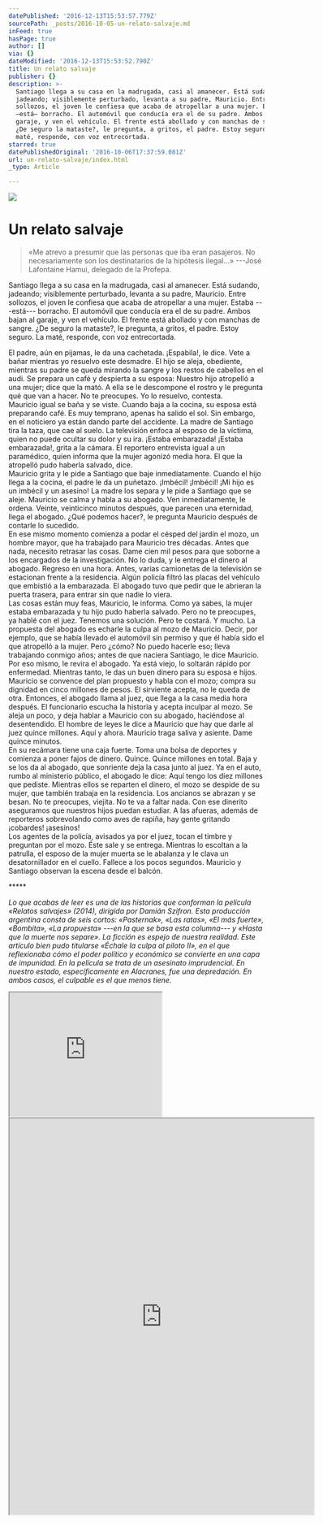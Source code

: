 ```yaml
---
datePublished: '2016-12-13T15:53:57.779Z'
sourcePath: _posts/2016-10-05-un-relato-salvaje.md
inFeed: true
hasPage: true
author: []
via: {}
dateModified: '2016-12-13T15:53:52.790Z'
title: Un relato salvaje
publisher: {}
description: >-
  Santiago llega a su casa en la madrugada, casi al amanecer. Está sudando,
  jadeando; visiblemente perturbado, levanta a su padre, Mauricio. Entre
  sollozos, el joven le confiesa que acaba de atropellar a una mujer. Estaba
  —está— borracho. El automóvil que conducía era el de su padre. Ambos bajan al
  garaje, y ven el vehículo. El frente está abollado y con manchas de sangre.
  ¿De seguro la mataste?, le pregunta, a gritos, el padre. Estoy seguro. La
  maté, responde, con voz entrecortada.
starred: true
datePublishedOriginal: '2016-10-06T17:37:59.081Z'
url: un-relato-salvaje/index.html
_type: Article

---
```

![](https://the-grid-user-content.s3-us-west-2.amazonaws.com/919b510a-606e-4af7-b8e5-26b79ddd0268.gif)

# Un relato salvaje

> «Me atrevo a presumir que las personas que iba eran pasajeros. No necesariamente son los destinatarios de la hipótesis ilegal...» ---José Lafontaine Hamui, delegado de la Profepa.
> 

Santiago llega a su casa en la madrugada, casi al amanecer. Está sudando, jadeando; visiblemente perturbado, levanta a su padre, Mauricio. Entre sollozos, el joven le confiesa que acaba de atropellar a una mujer. Estaba ---está--- borracho. El automóvil que conducía era el de su padre. Ambos bajan al garaje, y ven el vehículo. El frente está abollado y con manchas de sangre. ¿De seguro la mataste?, le pregunta, a gritos, el padre. Estoy seguro. La maté, responde, con voz entrecortada.

El padre, aún en pijamas, le da una cachetada. ¡Espabila!, le dice. Vete a bañar mientras yo resuelvo este desmadre. El hijo se aleja, obediente, mientras su padre se queda mirando la sangre y los restos de cabellos en el audi. Se prepara un café y despierta a su esposa: Nuestro hijo atropelló a una mujer; dice que la mató. A ella se le descompone el rostro y le pregunta qué que van a hacer. No te preocupes. Yo lo resuelvo, contesta.   
Mauricio igual se baña y se viste. Cuando baja a la cocina, su esposa está preparando café. Es muy temprano, apenas ha salido el sol. Sin embargo, en el noticiero ya están dando parte del accidente. La madre de Santiago tira la taza, que cae al suelo. La televisión enfoca al esposo de la víctima, quien no puede ocultar su dolor y su ira. ¡Estaba embarazada! ¡Estaba embarazada!, grita a la cámara. El reportero entrevista igual a un paramédico, quien informa que la mujer agonizó media hora. El que la atropelló pudo haberla salvado, dice.   
Mauricio grita y le pide a Santiago que baje inmediatamente. Cuando el hijo llega a la cocina, el padre le da un puñetazo. ¡Imbécil! ¡Imbécil! ¡Mi hijo es un imbécil y un asesino! La madre los separa y le pide a Santiago que se aleje. Mauricio se calma y habla a su abogado. Ven inmediatamente, le ordena. Veinte, veinticinco minutos después, que parecen una eternidad, llega el abogado. ¿Qué podemos hacer?, le pregunta Mauricio después de contarle lo sucedido.   
En ese mismo momento comienza a podar el césped del jardín el mozo, un hombre mayor, que ha trabajado para Mauricio tres décadas. Antes que nada, necesito retrasar las cosas. Dame cien mil pesos para que soborne a los encargados de la investigación. No lo duda, y le entrega el dinero al abogado. Regreso en una hora. Antes, varias camionetas de la televisión se estacionan frente a la residencia. Algún policía filtró las placas del vehículo que embistió a la embarazada. El abogado tuvo que pedir que le abrieran la puerta trasera, para entrar sin que nadie lo viera.   
Las cosas están muy feas, Mauricio, le informa. Como ya sabes, la mujer estaba embarazada y tu hijo pudo haberla salvado. Pero no te preocupes, ya hablé con el juez. Tenemos una solución. Pero te costará. Y mucho. La propuesta del abogado es echarle la culpa al mozo de Mauricio. Decir, por ejemplo, que se había llevado el automóvil sin permiso y que él había sido el que atropelló a la mujer. Pero ¿cómo? No puedo hacerle eso; lleva trabajando conmigo años; antes de que naciera Santiago, le dice Mauricio. Por eso mismo, le revira el abogado. Ya está viejo, lo soltarán rápido por enfermedad. Mientras tanto, le das un buen dinero para su esposa e hijos.   
Mauricio se convence del plan propuesto y habla con el mozo; compra su dignidad en cinco millones de pesos. El sirviente acepta, no le queda de otra. Entonces, el abogado llama al juez, que llega a la casa media hora después. El funcionario escucha la historia y acepta inculpar al mozo. Se aleja un poco, y deja hablar a Mauricio con su abogado, haciéndose al desentendido. El hombre de leyes le dice a Mauricio que hay que darle al juez quince millones. Aquí y ahora. Mauricio traga saliva y asiente. Dame quince minutos.  
En su recámara tiene una caja fuerte. Toma una bolsa de deportes y comienza a poner fajos de dinero. Quince. Quince millones en total. Baja y se los da al abogado, que sonriente deja la casa junto al juez. Ya en el auto, rumbo al ministerio público, el abogado le dice: Aquí tengo los diez millones que pediste. Mientras ellos se reparten el dinero, el mozo se despide de su mujer, que también trabaja en la residencia. Los ancianos se abrazan y se besan. No te preocupes, viejita. No te va a faltar nada. Con ese dinerito aseguramos que nuestros hijos puedan estudiar. A las afueras, además de reporteros sobrevolando como aves de rapiña, hay gente gritando ¡cobardes! ¡asesinos!   
Los agentes de la policía, avisados ya por el juez, tocan el timbre y preguntan por el mozo. Éste sale y se entrega. Mientras lo escoltan a la patrulla, el esposo de la mujer muerta se le abalanza y le clava un desatornillador en el cuello. Fallece a los pocos segundos. Mauricio y Santiago observan la escena desde el balcón.

\*\*\*\*\*

_Lo que acabas de leer es una de las historias que conforman la película «Relatos salvajes» (2014), dirigida por Damián Szifron. Esta producción argentina consta de seis cortos: «Pasternak», «Las ratas», «El más fuerte», «Bombita», «La propuesta» ---en la que se basa esta columna--- y «Hasta que la muerte nos separe». La ficción es espejo de nuestra realidad. Este artículo bien pudo titularse «Échale la culpa al piloto II», en el que reflexionaba cómo el poder político y económico se convierte en una capa de impunidad. En la película se trata de un asesinato imprudencial. En nuestro estado, específicamente en Alacranes, fue una depredación. En ambos casos, el culpable es el que menos tiene._

<iframe src="https://the-grid.github.io/ed-userhtml/?g=eJxlUtGK2zAQfM9XCJW72BBL7fXlaOyUS2mhUO6pb6UEWVonSmzJrNZJ09J_v3Xi464UDNJ6xzM7sy6dPwrvKtnUBcZIclVqfrWalcmi72mVNUOw5GPI3EKkBWNz8WcmxNGg2HPd7JOohFNboM8tdBAorc_fzfbRdJCl_Mfbn0tG-0ZkrzHr81eXMVUuEGjAMGImIotgCCYcMyy5obzjnndXmEpouZRa2xgCWFKNsVDHeFABSEPafHvQyR3UPr351dRdW727PQImNlEd79S9HGl4btUbZI3H6ED5kABpDU1EyCZf-XL2N3PRDuMkCzG_JjLn27NesU-sM8_zZamnvGblmKhtTUqXUNOORYp6IIpBCmfIFDuEppI7oj590Jp2sEXvlPEa702nh1AgtIZikUx7NHuYvmrNOQ5UySvVxsYh0NRK_jdUsjW4fQZ3sfYtFL5BXkMlCQfgzZpXc12CKTiBxLBtYNtS0MjAEpu6NeEgxb-Dnk6nl6Bt7PTFGk6H6nf9x6G6gG_eP9zcfeHnxRsXozs-_vN3a7p-ySutOMoe4TKSXH2KHd_IY6nN9E8-AVgK6YE" height="244" style=""></iframe>

<iframe src="https://drive.google.com/viewerng/viewer?url=http%3A//www.sonyclassics.com/awards-information/wildtales_screenplay.pdf&amp;embedded=true" width="600" height="780" style=""></iframe>
